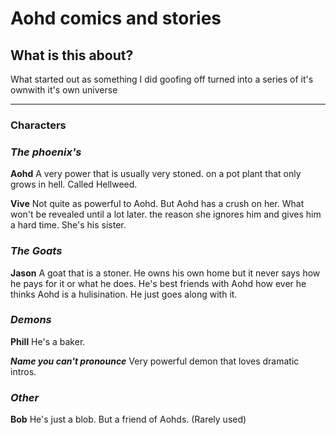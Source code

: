 # Aohd comics and stories

## What is this about?
What started out as something I did goofing off turned into a series of it's ownwith it's own universe

_____

### Characters
### *The phoenix's*

**Aohd**
A very power that is usually very stoned. on a pot plant that only grows in hell. Called Hellweed.

**Vive**
Not quite as powerful to Aohd. But Aohd has a crush on her. What won't be revealed until a lot later. the reason she ignores him and gives him a hard time. She's his sister.

### *The Goats*

**Jason**
  A goat that is a stoner. He owns his own home but it never says how he pays for it or what he does. He's best friends with Aohd how ever he thinks Aohd is a hulisination. He just goes along with it.

### *Demons*

**Phill**
He's a baker.

***Name you can't pronounce***
Very powerful demon that loves dramatic intros.

### *Other*

**Bob**
He's just a blob. But a friend of Aohds. (Rarely used)

